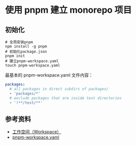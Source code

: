 # 使用 pnpm 建立 monorepo 项目

## 初始化

```shell
# 全局安装pnpm
npm install -g pnpm
# 初始化package.json
pnpm init
# 建立pnpm-workspace.yaml
touch pnpm-workspace.yaml
```

最基本的 pnpm-workspace.yaml 文件内容：

```yaml
packages:
  # all packages in direct subdirs of packages/
  - 'packages/*'
  # exclude packages that are inside test directories
  - '!**/test/**'
```

## 参考资料

- [工作空间（Workspace）](https://pnpm.io/zh/workspaces)
- [pnpm-workspace.yaml](https://pnpm.io/zh/pnpm-workspace_yaml)
